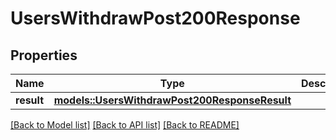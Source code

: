 # UsersWithdrawPost200Response

## Properties

Name | Type | Description | Notes
------------ | ------------- | ------------- | -------------
**result** | [**models::UsersWithdrawPost200ResponseResult**](_users_withdraw_post_200_response_result.md) |  | 

[[Back to Model list]](../README.md#documentation-for-models) [[Back to API list]](../README.md#documentation-for-api-endpoints) [[Back to README]](../README.md)


